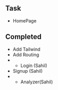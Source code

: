 ## Task

- HomePage


## Completed

- Add Tailwind
- Add Routing
- - Login (Sahil)
- Signup (Sahil)
- - Analyzer(Sahil)
